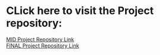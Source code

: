 # CLick here to visit the Project repository:

<a href="https://github.com/LT-Ripjaws/imdb-movie-data-science-project">
  MID Project Repository Link
</a>  
<br>
<a href="https://github.com/LT-Ripjaws/vulnforcaster-cve-exploitation-prediction">
  FINAL Project Repository Link
</a>  
